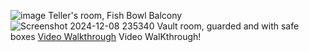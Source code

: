 ![image](https://github.com/user-attachments/assets/91a33390-5021-4d8f-9172-1b21dcb0d3ef)
Teller's room, Fish Bowl Balcony
![Screenshot 2024-12-08 235340](https://github.com/user-attachments/assets/e6bc8f13-8d94-4da3-84ad-f6b83f671dde)
Vault room, guarded and with safe boxes
[Video Walkthrough](https://youtu.be/wZRGpLUp_tc)
Video WalKthrough!
